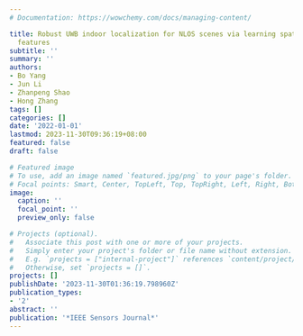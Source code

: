 ```yaml
---
# Documentation: https://wowchemy.com/docs/managing-content/

title: Robust UWB indoor localization for NLOS scenes via learning spatial-temporal
  features
subtitle: ''
summary: ''
authors:
- Bo Yang
- Jun Li
- Zhanpeng Shao
- Hong Zhang
tags: []
categories: []
date: '2022-01-01'
lastmod: 2023-11-30T09:36:19+08:00
featured: false
draft: false

# Featured image
# To use, add an image named `featured.jpg/png` to your page's folder.
# Focal points: Smart, Center, TopLeft, Top, TopRight, Left, Right, BottomLeft, Bottom, BottomRight.
image:
  caption: ''
  focal_point: ''
  preview_only: false

# Projects (optional).
#   Associate this post with one or more of your projects.
#   Simply enter your project's folder or file name without extension.
#   E.g. `projects = ["internal-project"]` references `content/project/deep-learning/index.md`.
#   Otherwise, set `projects = []`.
projects: []
publishDate: '2023-11-30T01:36:19.798960Z'
publication_types:
- '2'
abstract: ''
publication: '*IEEE Sensors Journal*'
---
```

